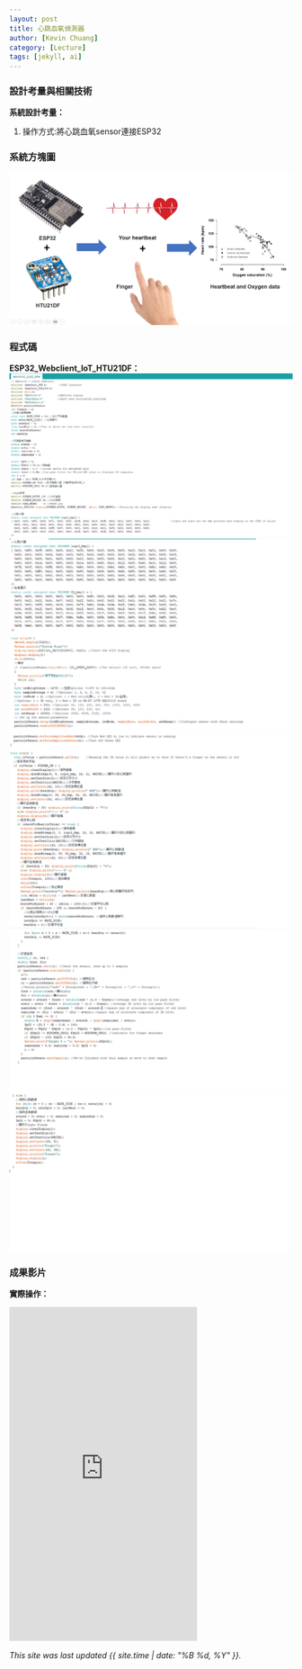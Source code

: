 ```yaml
---
layout: post
title: 心跳血氧偵測器
author: [Kevin Chuang]
category: [Lecture]
tags: [jekyll, ai]
---
```


### 設計考量與相關技術
**系統設計考量：**<br>
1. 操作方式:將心跳血氧sensor連接ESP32

### 系統方塊圖
![](https://github.com/zanlin920601/MCU-project/blob/main/images/HEARTBEAT.png?raw=true)

### 程式碼
**ESP32_Webclient_IoT_HTU21DF：**
![](https://github.com/zanlin920601/MCU-project/blob/main/images/05181.png?raw=true)
![](https://github.com/zanlin920601/MCU-project/blob/main/images/05182.png?raw=true)
![](https://github.com/zanlin920601/MCU-project/blob/main/images/05183.png?raw=true)
![](https://github.com/zanlin920601/MCU-project/blob/main/images/05184.png?raw=true)
![](https://github.com/zanlin920601/MCU-project/blob/main/images/05185.png?raw=true)

### 成果影片
**實際操作：**
<iframe width="334" height="594" src="https://www.youtube.com/embed/eaas5is1jq8" title="心跳血氧偵測（影片最後偵測完成）" frameborder="0" allow="accelerometer; autoplay; clipboard-write; encrypted-media; gyroscope; picture-in-picture; web-share" allowfullscreen></iframe>

*This site was last updated {{ site.time | date: "%B %d, %Y" }}.*
